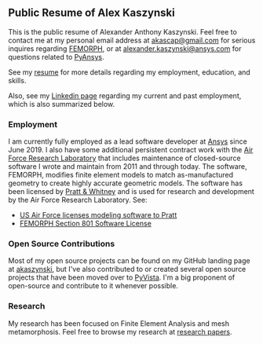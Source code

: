 ## Public Resume of Alex Kaszynski

This is the public resume of Alexander Anthony Kaszynski.  Feel free
to contact me at my personal email address at <akascap@gmail.com> for
serious inquires regarding [FEMORPH](https://www.aerospacetestinginternational.com/news/software/us-air-force-licenses-modeling-software-to-pratt.html),
or at <alexander.kaszynski@ansys.com> for questions related to [PyAnsys](https://github.com/pyansys).

See my [resume](https://akaszynski.github.io/resume/) for more details
regarding my employment, education, and skills.

Also, see my [Linkedin page](https://www.linkedin.com/in/alex-kaszynski-1319b1217/)
regarding my current and past employment, which is also summarized below.


### Employment
I am currently fully employed as a lead software developer at
[Ansys](https://www.ansys.com/) since June 2019.  I also have some
additional persistent contract work with the [Air Force Research Laboratory](https://www.afrl.af.mil/)
that includes maintenance of closed-source software I wrote and maintain from
2011 and through today.  The software, FEMORPH, modifies finite element models
to match as-manufactured geometry to create highly accurate geometric
models.  The software has been licensed by [Pratt & Whitney](https://prattwhitney.com/)
and is used for research and development by the Air Force Research Laboratory.  See:

- [US Air Force licenses modeling software to Pratt](https://www.aerospacetestinginternational.com/news/software/us-air-force-licenses-modeling-software-to-pratt.html)
- [FEMORPH Section 801 Software License](https://federallabs.org/successes/awards/awards-gallery/2019/femorph-section-801-software-license-first-in-department-of)


### Open Source Contributions

Most of my open source projects can be found on my GitHub landing page
at [akaszynski](https://github.com/akaszynski), but I've also
contributed to or created several open source projects that have been
moved over to [PyVista](https://github.com/pyvista).  I'm a big
proponent of open-source and contribute to it whenever possible.


### Research

My research has been focused on Finite Element Analysis and mesh
metamorphosis.  Feel free to browse my research at [research
papers](https://github.com/akaszynski/resume/tree/master/papers).

